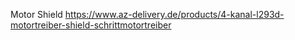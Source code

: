 Motor Shield
https://www.az-delivery.de/products/4-kanal-l293d-motortreiber-shield-schrittmotortreiber
